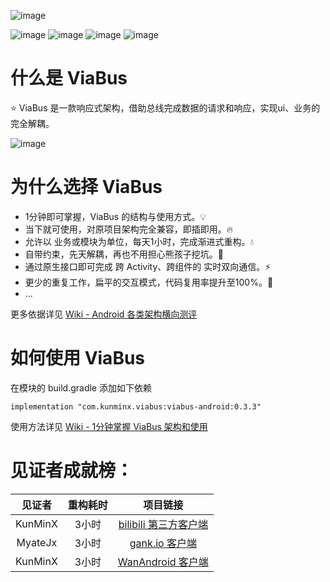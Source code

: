 ![image](https://github.com/KunMinX/android-viabus-architecture/blob/master/images/viabuslogo.png)

![image](https://img.shields.io/badge/jcenter-0.3.3-brightgreen.svg)
![image](https://img.shields.io/badge/api-%2B15-blue.svg)
![image](https://img.shields.io/badge/license-Apache2.0-blue.svg)
![image](https://img.shields.io/badge/author-KunMinX-orange.svg)

# 什么是 ViaBus
⭐ ViaBus 是一款响应式架构，借助总线完成数据的请求和响应，实现ui、业务的完全解耦。

![image](https://github.com/KunMinX/android-viabus-architecture/blob/master/images/viabus_flow.png)

# 为什么选择 ViaBus
- 1分钟即可掌握，ViaBus 的结构与使用方式。💡
- 当下就可使用，对原项目架构完全兼容，即插即用。🔥
- 允许以 业务或模块为单位，每天1小时，完成渐进式重构。💧
- 自带约束，先天解耦，再也不用担心熊孩子挖坑。🌱
- 通过原生接口即可完成 跨 Activity、跨组件的 实时双向通信。⚡
- 更少的重复工作，扁平的交互模式，代码复用率提升至100%。💪
- ...

更多依据详见 [Wiki - Android 各类架构横向测评](https://github.com/KunMinX/android-viabus-architecture/wiki/Android-%E5%90%84%E7%B1%BB%E6%9E%B6%E6%9E%84%E6%A8%AA%E5%90%91%E6%B5%8B%E8%AF%84)

# 如何使用 ViaBus
在模块的 build.gradle 添加如下依赖
```
implementation "com.kunminx.viabus:viabus-android:0.3.3"
```
使用方法详见 [Wiki - 1分钟掌握 ViaBus 架构和使用](https://github.com/KunMinX/android-viabus-architecture/wiki/1%E5%88%86%E9%92%9F%E6%8E%8C%E6%8F%A1-ViaBus-%E6%9E%B6%E6%9E%84%E7%9A%84%E4%BD%BF%E7%94%A8)


# 见证者成就榜：

|见证者|重构耗时|项目链接|
|:--:|:--:|:--:|
|KunMinX|3小时|[bilibili 第三方客户端](https://github.com/KunMinX/bilibili-viabus-architecture)|
|MyateJx|3小时|[gank.io 客户端](https://github.com/KunMinX/Gank.io-viabus-architecture)|
|KunMinX|3小时|[WanAndroid 客户端](https://github.com/KunMinX/WanAndroid-viabus-architecture)|
